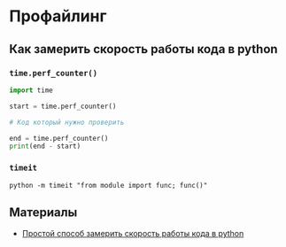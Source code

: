 # Профайлинг

## Как замерить скорость работы кода в python

### `time.perf_counter()`

```python
import time

start = time.perf_counter()

# Код который нужно проверить

end = time.perf_counter()
print(end - start)
```

### `timeit`

```shell
python -m timeit "from module import func; func()"
```

## Материалы

- [Простой способ замерить скорость работы кода в python](https://www.youtube.com/watch?v=8fRUh6yFQoU)